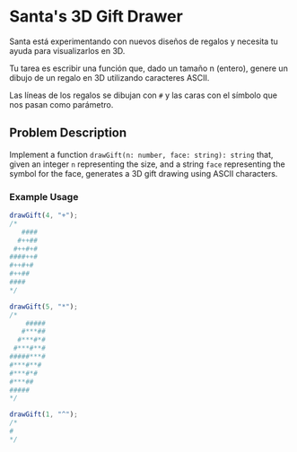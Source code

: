 # Santa's 3D Gift Drawer

Santa está experimentando con nuevos diseños de regalos y necesita tu ayuda para visualizarlos en 3D.

Tu tarea es escribir una función que, dado un tamaño n (entero), genere un dibujo de un regalo en 3D utilizando caracteres ASCII.

Las líneas de los regalos se dibujan con `#` y las caras con el símbolo que nos pasan como parámetro.

## Problem Description

Implement a function `drawGift(n: number, face: string): string` that, given an integer `n` representing the size, and a string `face` representing the symbol for the face, generates a 3D gift drawing using ASCII characters.

### Example Usage

```typescript
drawGift(4, "+");
/*
   ####
  #++##
 #++#+#
####++#
#++#+#
#++##
####
*/

drawGift(5, "*");
/*
    #####
   #***##
  #***#*#
 #***#**#
#####***#
#***#**#
#***#*#
#***##
#####
*/

drawGift(1, "^");
/*
#
*/
```
